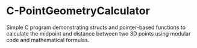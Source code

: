 # C-PointGeometryCalculator
Simple C program demonstrating structs and pointer-based functions to calculate the midpoint and distance between two 3D points using modular code and mathematical formulas.
